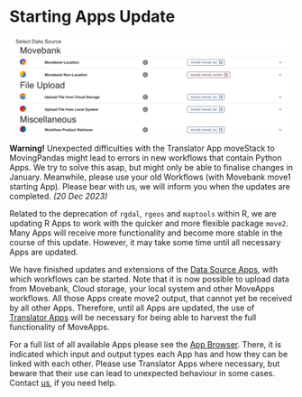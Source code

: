 # Starting Apps Update

![DataSource_Screenshot](data_source_move2_cut.jpg)

  
**Warning!**  Unexpected difficulties with the Translator App moveStack to MovingPandas might lead to errors in new workflows that contain Python Apps. We try to solve this asap, but might only be able to finalise changes in January. Meanwhile, please use your old Workflows (with Movebank move1 starting App). Please bear with us, we will inform you when the updates are completed. *(20 Dec 2023)*

Related to the deprecation of `rgdal`, `rgeos` and `maptools` within R, we are updating R Apps to work with the quicker and more flexible package `move2`. Many Apps will receive more functionality and become more stable in the course of this update. However, it may take some time until all necessary Apps are updated.

We have finished updates and extensions of the [Data Source Apps](https://docs.moveapps.org/#/create_workflow?id=create-a-new-workflow), with which workflows can be started. Note that it is now possible to upload data from Movebank, Cloud storage, your local system and other MoveApps workflows. All those Apps create move2 output, that cannot yet be received by all other Apps. Therefore, until all Apps are updated, the use of [Translator Apps](https://docs.moveapps.org/#/translator?id=connecting-apps-of-different-types) will be necessary for being able to harvest the full functionality of MoveApps. 

For a full list of all available Apps please see the [App Browser](https://www.moveapps.org/apps/browser). There, it is indicated which input and output types each App has and how they can be linked with each other. Please use Translator Apps where necessary, but beware that their use can lead to unexpected behaviour in some cases. Contact [us](mailto:support@moveapps.org), if you need help.
